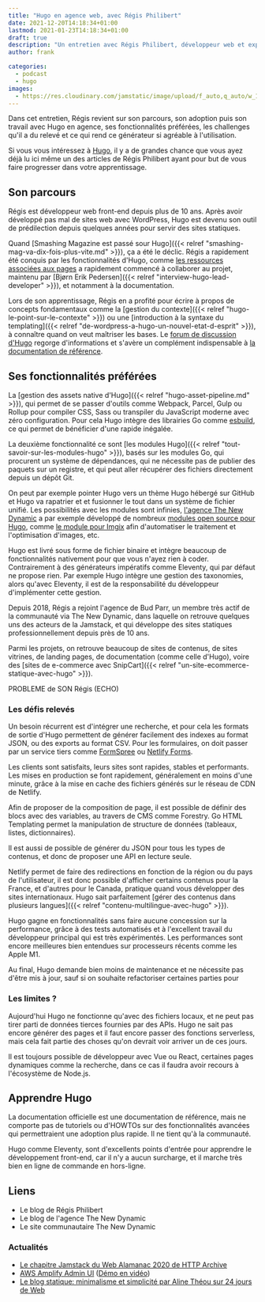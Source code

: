 ```yaml
---
title: "Hugo en agence web, avec Régis Philibert"
date: 2021-12-20T14:18:34+01:00
lastmod: 2021-01-23T14:18:34+01:00
draft: true
description: "Un entretien avec Régis Philibert, développeur web et expert du générateur de site statique Hugo."
author: frank

categories:
  - podcast
  - hugo
images:
  - https://res.cloudinary.com/jamstatic/image/upload/f_auto,q_auto/w_1100,c_fit,co_white,g_north_west,x_80,y_120,l_text:poppins_80_ultrabold_line_spacing_-30:Des%20nouvelles%20d'Hugo%20avec%20R%C3%A9gis%20Philibert/jamstatic/twitter-card.png
---
```


Dans cet entretien, Régis revient sur son parcours, son adoption puis son travail avec Hugo en agence, ses fonctionnalités préférées, les challenges qu'il a du relevé et ce qui rend ce
générateur si agréable à l'utilisation.

Si vous vous intéressez à [Hugo](/categories/hugo/), il y a de grandes chance que vous ayez déjà lu ici même un des articles de Régis Philibert ayant pour but de vous faire progresser dans votre apprentissage.

<!-- {{< player number=2 >}}

<div>

{{< podcast/apple url="https://podcasts.apple.com/fr/podcast/" >}}&nbsp;
{{< podcast/google url="https://podcasts.google.com/feed/" >}}&nbsp;
{{< podcast/spotify url="https://open.spotify.com/episode/" >}}

</div> -->

## Son parcours

Régis est développeur web front-end depuis plus de 10 ans. Après avoir développé pas mal de sites web avec WordPress, Hugo est devenu son outil de prédilection depuis quelques années pour servir des sites statiques.

Quand [Smashing Magazine est passé sour Hugo]({{< relref "smashing-mag-va-dix-fois-plus-vite.md" >}}), ça a été le déclic. Régis a rapidement été conquis par les fonctionnalités d'Hugo, comme [les ressources associées aux pages](https://regisphilibert.com/blog/2018/01/hugo-page-resources-and-how-to-use-them/) a rapidement commencé à collaborer au projet, maintenu par [Bjørn Erik Pedersen]({{< relref "interview-hugo-lead-developer" >}}), et notamment à la documentation.

Lors de son apprentissage, Régis en a profité pour écrire à propos de concepts fondamentaux comme la [gestion du contexte]({{< relref "hugo-le-point-sur-le-contexte" >}}) ou une [introduction à la syntaxe du templating]({{< relref "de-wordpress-a-hugo-un-nouvel-etat-d-esprit" >}}), à connaître quand on veut maîtriser les bases. Le [forum de discussion d'Hugo](https://discourse.gohugo.io/) regorge d'informations et s'avère un complément indispensable à [la documentation de référence](https://gohugo.io/documentation/).

## Ses fonctionnalités préférées

La [gestion des assets native d'Hugo]({{< relref "hugo-asset-pipeline.md" >}}), qui permet de se passer d'outils comme Webpack, Parcel, Gulp ou Rollup pour compiler CSS, Sass ou transpiler du JavaScript moderne avec zéro configuration. Pour cela Hugo intègre des librairies Go comme [esbuild](https://esbuild.github.io/), ce qui permet de bénéficier d'une rapide inégalée.

La deuxième fonctionnalité ce sont [les modules Hugo]({{< relref "tout-savoir-sur-les-modules-hugo" >}}), basés sur les modules Go, qui procurent un système de dépendances, qui ne nécessite pas de publier des paquets sur un registre, et qui peut aller récupérer des fichiers directement depuis un dépôt Git.

On peut par exemple pointer Hugo vers un thème Hugo hébergé sur GitHub et Hugo va rapatrier et et fusionner le tout dans un système de fichier unifié. Les possibilités avec les modules sont infinies, [l'agence The New Dynamic](https://www.thenewdynamic.com/) a par exemple développé de nombreux [modules open source pour Hugo](https://www.thenewdynamic.com/open-source/), comme [le module pour Imgix](https://www.thenewdynamic.com/article/hugo-module-imgix/) afin d'automatiser le traitement et l'optimisation d'images, etc.

Hugo est livré sous forme de fichier binaire et intègre beaucoup de fonctionnalités nativement pour que vous n'ayez rien à coder. Contrairement à des générateurs impératifs comme Eleventy, qui par défaut ne propose rien. Par exemple Hugo intègre une gestion des taxonomies, alors qu'avec Eleventy, il est de la responsabilité du développeur d'implémenter cette gestion.

Depuis 2018, Régis a rejoint l'agence de Bud Parr, un membre très actif de la communauté via The New Dynamic, dans laquelle on retrouve quelques uns des acteurs de la Jamstack, et qui développe des sites statiques professionnellement depuis près de 10 ans.

Parmi les projets, on retrouve beaucoup de sites de contenus, de sites vitrines, de landing pages, de documentation (comme celle d'Hugo), voire des [sites de e-commerce avec SnipCart]({{< relref "un-site-ecommerce-statique-avec-hugo" >}}).

PROBLEME de SON Régis (ECHO)

### Les défis relevés

Un besoin récurrent est d'intégrer une recherche, et pour cela les formats de sortie d'Hugo permettent de générer facilement des indexes au format JSON, ou des exports au format CSV. Pour les formulaires, on doit passer par un service tiers comme [FormSpree](https://formspree.io/) ou [Netlify Forms](https://www.netlify.com/products/forms/).

Les clients sont satisfaits, leurs sites sont rapides, stables et performants. Les mises en production se font rapidement, généralement en moins d'une minute, grâce à la mise en cache des fichiers générés sur le réseau de CDN de Netlify.

Afin de proposer de la composition de page, il est possible de définir des blocs avec des variables, au travers de CMS comme Forestry. Go HTML Templating permet la manipulation de structure de données (tableaux, listes, dictionnaires).

Il est aussi de possible de générer du JSON pour tous les types de contenus, et donc de proposer une API en lecture seule.

Netlify permet de faire des redirections en fonction de la région ou du pays de l'utilisateur, il est donc possible d'afficher certains contenus pour la France, et d'autres pour le Canada, pratique quand vous développer des sites internationaux. Hugo sait parfaitement [gérer des contenus dans plusieurs langues]({{< relref "contenu-multilingue-avec-hugo" >}}).

Hugo gagne en fonctionnalités sans faire aucune concession sur la performance, grâce à des tests automatisés et à l'excellent travail du développeur principal qui est très expérimentés. Les performances sont encore meilleures bien entendues sur processeurs récents comme les Apple M1.

Au final, Hugo demande bien moins de maintenance et ne nécessite pas d'être mis à jour, sauf si on souhaite refactoriser certaines parties pour

### Les limites ?

Aujourd'hui Hugo ne fonctionne qu'avec des fichiers locaux, et ne peut pas tirer parti de données tierces fournies par des APIs. Hugo ne sait pas encore générer des pages et il faut encore passer des fonctions serverless, mais cela fait partie des choses qu'on devrait voir arriver un de ces jours.

Il est toujours possible de développeur avec Vue ou React, certaines pages dynamiques comme la recherche, dans ce cas il faudra avoir recours à l'écosystème de Node.js.

## Apprendre Hugo

La documentation officielle est une documentation de référence, mais ne comporte pas de tutoriels ou d'HOWTOs sur des fonctionnalités avancées qui permettraient une adoption plus rapide. Il ne tient qu'à la communauté.

Hugo comme Eleventy, sont d'excellents points d'entrée pour apprendre le développement front-end, car il n'y a aucun surcharge, et il marche très bien en ligne de commande en hors-ligne.

## Liens

- Le blog de Régis Philibert
- Le blog de l'agence The New Dynamic
- Le site communautaire The New Dynamic

### Actualités

- [Le chapitre Jamstack du Web Alamanac 2020 de HTTP Archive](https://almanac.httparchive.org/en/2020/jamstack)
- [AWS Amplify Admin UI](https://aws.amazon.com/fr/blogs/aws/aws-amplify-admin-ui-helps-you-develop-app-backends-no-cloud-experience-required/) ([Démo en vidéo](https://www.youtube.com/watch?v=p33Q9cT_dNQ))
- [Le blog statique: minimalisme et simplicité par Aline Théou sur 24 jours de Web](https://www.24joursdeweb.fr/2020/blog-statique-minimalisme-et-simplicite/)
